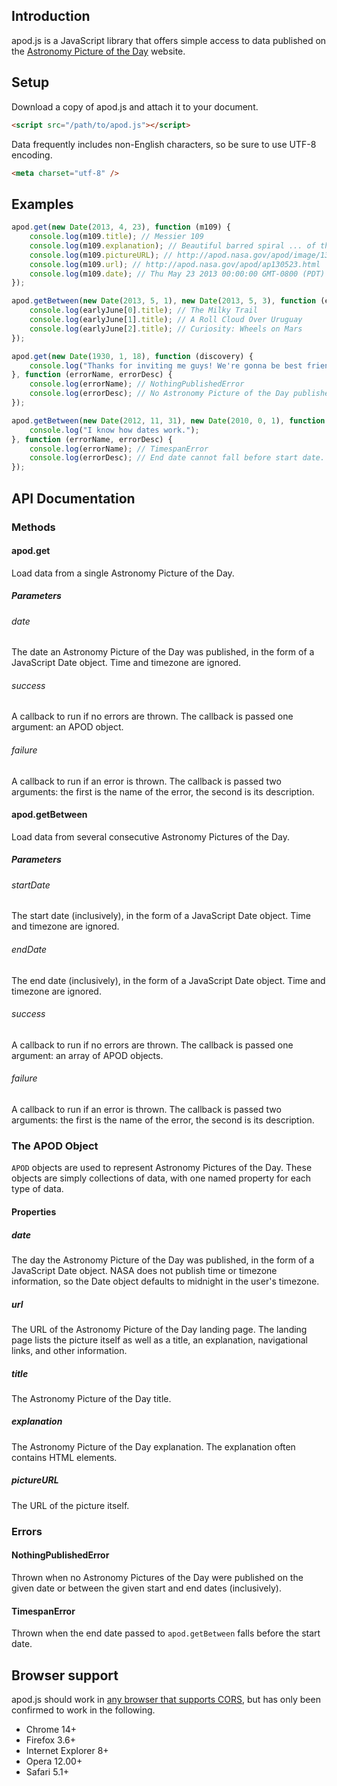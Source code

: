 ## Introduction

apod.js is a JavaScript library that offers simple access to data published on the [Astronomy Picture of the Day](http://apod.nasa.gov/apod/archivepix.html) website.

## Setup

Download a copy of apod.js and attach it to your document.

```html
<script src="/path/to/apod.js"></script>
```

Data frequently includes non-English characters, so be sure to use UTF-8 encoding.

```html
<meta charset="utf-8" />
```

## Examples

```javascript
apod.get(new Date(2013, 4, 23), function (m109) {
    console.log(m109.title); // Messier 109
    console.log(m109.explanation); // Beautiful barred spiral ... of the larger M109.
    console.log(m109.pictureURL); // http://apod.nasa.gov/apod/image/1305/m109franke2400.jpg
    console.log(m109.url); // http://apod.nasa.gov/apod/ap130523.html
    console.log(m109.date); // Thu May 23 2013 00:00:00 GMT-0800 (PDT)
});

apod.getBetween(new Date(2013, 5, 1), new Date(2013, 5, 3), function (earlyJune) {
    console.log(earlyJune[0].title); // The Milky Trail
    console.log(earlyJune[1].title); // A Roll Cloud Over Uruguay
    console.log(earlyJune[2].title); // Curiosity: Wheels on Mars
});

apod.get(new Date(1930, 1, 18), function (discovery) {
    console.log("Thanks for inviting me guys! We're gonna be best friends forever!");
}, function (errorName, errorDesc) {
    console.log(errorName); // NothingPublishedError
    console.log(errorDesc); // No Astronomy Picture of the Day published on specified date.
});

apod.getBetween(new Date(2012, 11, 31), new Date(2010, 0, 1), function (recentYears) {
    console.log("I know how dates work.");
}, function (errorName, errorDesc) {
    console.log(errorName); // TimespanError
    console.log(errorDesc); // End date cannot fall before start date.
});
```

## API Documentation

### Methods

#### apod.get

Load data from a single Astronomy Picture of the Day.

##### Parameters

###### date

The date an Astronomy Picture of the Day was published, in the form of a JavaScript Date object. Time and timezone are ignored.

###### success

A callback to run if no errors are thrown. The callback is passed one argument: an APOD object.

###### failure

A callback to run if an error is thrown. The callback is passed two arguments: the first is the name of the error, the second is its description.

#### apod.getBetween

Load data from several consecutive Astronomy Pictures of the Day.

##### Parameters

###### startDate

The start date (inclusively), in the form of a JavaScript Date object. Time and timezone are ignored.

###### endDate

The end date (inclusively), in the form of a JavaScript Date object. Time and timezone are ignored.

###### success

A callback to run if no errors are thrown. The callback is passed one argument: an array of APOD objects.

###### failure

A callback to run if an error is thrown. The callback is passed two arguments: the first is the name of the error, the second is its description.

### The APOD Object

`APOD` objects are used to represent Astronomy Pictures of the Day. These objects are simply collections of data, with one named property for each type of data.

#### Properties

##### date

The day the Astronomy Picture of the Day was published, in the form of a JavaScript Date object. NASA does not publish time or timezone information, so the Date object defaults to midnight in the user's timezone.

##### url

The URL of the Astronomy Picture of the Day landing page. The landing page lists the picture itself as well as a title, an explanation, navigational links, and other information.

##### title

The Astronomy Picture of the Day title.

##### explanation

The Astronomy Picture of the Day explanation. The explanation often contains HTML elements.

##### pictureURL

The URL of the picture itself.

### Errors

#### NothingPublishedError

Thrown when no Astronomy Pictures of the Day were published on the given date or between the given start and end dates (inclusively).

#### TimespanError

Thrown when the end date passed to `apod.getBetween` falls before the start date.

## Browser support

apod.js should work in [any browser that supports CORS](http://caniuse.com/cors), but has only been confirmed to work in the following.

* Chrome 14+
* Firefox 3.6+
* Internet Explorer 8+
* Opera 12.00+
* Safari 5.1+
